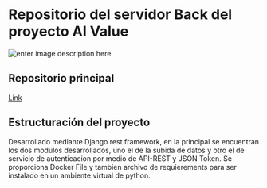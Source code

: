 # Repositorio del servidor Back del proyecto AI Value
![enter image description here](https://raw.githubusercontent.com/jaromanp/AI_Value/master/Logo.png)

## Repositorio principal
[Link](https://github.com/jaromanp/AI_Value)

## Estructuración del proyecto
Desarrollado mediante Django rest framework, en la principal se encuentran los dos modulos desarrollados, uno el de la subida de datos y otro el de servicio de 
autenticacion por medio de API-REST y JSON Token. Se proporciona Docker File y tambien archivo de requierements para ser instalado en un ambiente virtual de python.
